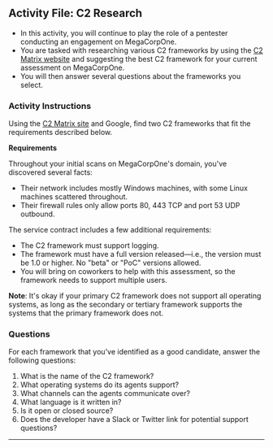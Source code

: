 ## Activity File: C2 Research

- In this activity, you will continue to play the role of a pentester conducting an engagement on MegaCorpOne.
- You are tasked with researching various C2 frameworks by using the [C2 Matrix website](https://www.thec2matrix.com/matrix) and suggesting the best C2 framework for your current assessment on MegaCorpOne.
- You will then answer several questions about the frameworks you select.

### Activity Instructions

Using the [C2 Matrix site](https://www.thec2matrix.com/matrix) and Google, find two C2 frameworks that fit the requirements described below.

**Requirements**

Throughout your initial scans on MegaCorpOne's domain, you've discovered several facts:
- Their network includes mostly Windows machines, with some Linux machines scattered throughout.
- Their firewall rules only allow ports 80, 443 TCP and port 53 UDP outbound. 

The service contract includes a few additional requirements:
- The C2 framework must support logging.
- The framework must have a full version released&mdash;i.e., the version must be 1.0 or higher. No "beta" or "PoC" versions allowed.
- You will bring on coworkers to help with this assessment, so the framework needs to support multiple users. 

**Note**: It's okay if your primary C2 framework does not support all operating systems, as long as the secondary or tertiary framework supports the systems that the primary framework does not.

### Questions

For each framework that you've identified as a good candidate, answer the following questions:

1. What is the name of the C2 framework?
2. What operating systems do its agents support?
3. What channels can the agents communicate over?
4. What language is it written in?
5. Is it open or closed source?
6. Does the developer have a Slack or Twitter link for potential support questions?

---
